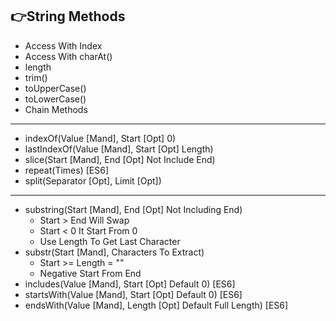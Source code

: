 ## :point_right:String Methods

- Access With Index
- Access With charAt()
- length
- trim()
- toUpperCase()
- toLowerCase()
- Chain Methods
---
- indexOf(Value [Mand], Start [Opt] 0)
- lastIndexOf(Value [Mand], Start [Opt] Length)
- slice(Start [Mand], End [Opt] Not Include End)
- repeat(Times) [ES6]
- split(Separator [Opt], Limit [Opt])
---
  - substring(Start [Mand], End [Opt] Not Including End)
    - Start > End Will Swap
    - Start < 0 It Start From 0
    - Use Length To Get Last Character
  - substr(Start [Mand], Characters To Extract)
    - Start >= Length = ""
    - Negative Start From End
  - includes(Value [Mand], Start [Opt] Default 0) [ES6]
  - startsWith(Value [Mand], Start [Opt] Default 0) [ES6]
  - endsWith(Value [Mand], Length [Opt] Default Full Length) [ES6]
